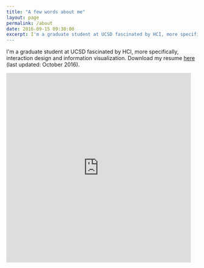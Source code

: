 ```yaml
---
title: "A few words about me"
layout: page
permalink: /about
date: 2016-09-15 09:30:00
excerpt: I'm a graduate student at UCSD fascinated by HCI, more specifically, all things to do with applied interaction design. Click (or tap) the title (or the <span style="color:#7e0308">dots</span>) to view my resume.<br/>
---
```

[//]: # (Hack to avoid previewing the PDF!)
I'm a graduate student at UCSD fascinated by HCI, more specifically, interaction design and information visualization. Download my resume [here](https://drive.google.com/file/d/0ByQtLx_3RS9-UXRTempLQXB5TEk/view?usp=sharing) (last updated: October 2016).<br/>

<iframe src="https://docs.google.com/file/d/0ByQtLx_3RS9-UXRTempLQXB5TEk/preview" width="96.5%" style="position: relative; height: 500px; border: none"></iframe>
<!-- add analytics -->